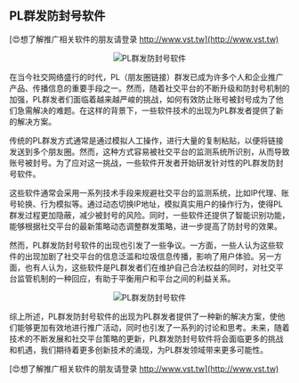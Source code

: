 ## **PL群发防封号软件**

[😍想了解推广相关软件的朋友请登录 http://www.vst.tw](http://www.vst.tw)

 <center><img src="https://vst.tw/MP4/tuiguang/png/1.png" alt="PL群发防封号软件"></center>

在当今社交网络盛行的时代，PL（朋友圈链接）群发已成为许多个人和企业推广产品、传播信息的重要手段之一。然而，随着社交平台的不断升级和防封号机制的加强，PL群发者们面临着越来越严峻的挑战，如何有效防止账号被封号成为了他们急需解决的难题。在这样的背景下，一些软件技术的出现为PL群发者提供了新的解决方案。

传统的PL群发方式通常是通过模拟人工操作，进行大量的复制粘贴，以便将链接发送到多个朋友圈。然而，这种方式容易被社交平台的监测系统所识别，从而导致账号被封号。为了应对这一挑战，一些软件开发者开始研发针对性的PL群发防封号软件。

这些软件通常会采用一系列技术手段来规避社交平台的监测系统，比如IP代理、账号轮换、行为模拟等。通过动态切换IP地址，模拟真实用户的操作行为，使得PL群发过程更加隐蔽，减少被封号的风险。同时，一些软件还提供了智能识别功能，能够根据社交平台的最新策略动态调整群发策略，进一步提高了防封号的效果。

然而，PL群发防封号软件的出现也引发了一些争议。一方面，一些人认为这些软件的出现加剧了社交平台的信息泛滥和垃圾信息传播，影响了用户体验。另一方面，也有人认为，这些软件是PL群发者们在维护自己合法权益的同时，对社交平台监管机制的一种回应，有助于平衡用户和平台之间的利益关系。

 <center><img src="https://vst.tw/MP4/tuiguang/png/1.png" alt="PL群发防封号软件"></center>

综上所述，PL群发防封号软件的出现为PL群发者提供了一种新的解决方案，使他们能够更加有效地进行推广活动，同时也引发了一系列的讨论和思考。未来，随着技术的不断发展和社交平台策略的更新，PL群发防封号软件将会面临更多的挑战和机遇，我们期待着更多创新技术的涌现，为PL群发领域带来更多可能性。

[😍想了解推广相关软件的朋友请登录 http://www.vst.tw](http://www.vst.tw)



